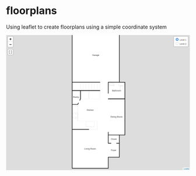# floorplans

Using leaflet to create floorplans using a simple coordinate system

![Screenshot](docs/screenshot.png)
